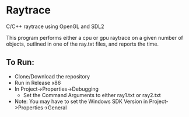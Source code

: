 # Raytrace
C/C++ raytrace using OpenGL and SDL2

This program performs either a cpu or gpu raytrace on a given number of objects, outlined in one of the ray.txt files, and reports the time.

## To Run:
* Clone/Download the repository
* Run in Release x86
* In Project->Properties->Debugging
  * Set the Command Arguments to either ray1.txt or ray2.txt
* Note: You may have to set the Windows SDK Version in Project->Properties->General
